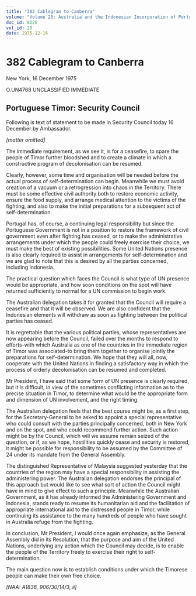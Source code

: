 ```yaml
---
title: "382 Cablegram to Canberra"
volume: "Volume 20: Australia and the Indonesian Incorporation of Portuguese Timor, 1974-1976"
doc_id: 8220
vol_id: 20
date: 1975-12-16
---
```


# 382 Cablegram to Canberra

New York, 16 December 1975

O.UN4768 UNCLASSIFIED IMMEDIATE

## Portuguese Timor: Security Council

Following is text of statement to be made in Security Council today 16 December by Ambassador.

_[matter omitted]_

The immediate requirement, as we see it, is for a ceasefire, to spare the people of Timor further bloodshed and to create a climate in which a constructive program of decolonisation can be resumed.

Clearly, however, some time and organisation will be needed before the actual process of self-determination can begin. Meanwhile we must avoid creation of a vacuum or a retrogression into chaos in the Territory. There must be some effective civil authority both to restore economic activity, ensure the food supply, and arrange medical attention to the victims of the fighting, and also to make the initial preparations for a subsequent act of self-determination.

Portugal has, of course, a continuing legal responsibility but since the Portuguese Government is not in a position to restore the framework of civil government even after fighting has ceased, or to make the administrative arrangements under which the people could freely exercise their choice, we must make the best of existing possibilities. Some United Nations presence is also clearly required to assist in arrangements for self-determination and we are glad to note that this is desired by all the parties concerned, including Indonesia.

The practical question which faces the Council is what type of UN presence would be appropriate, and how soon conditions on the spot will have returned sufficiently to normal for a UN commission to begin work.

The Australian delegation takes it for granted that the Council will require a ceasefire and that it will be observed. We are also confident that the Indonesian elements will withdraw as soon as fighting between the political parties has ceased.

It is regrettable that the various political parties, whose representatives are now appearing before the Council, failed over the months to respond to efforts-with which Australia as one of the countries in the immediate region of Timor was associated-to bring them together to organise jointly the preparations for self-determination. We hope that they will all, now, cooperate with the United Nations in finding a satisfactory way in which the process of orderly decolonisation can be resumed and completed.

Mr President, I have said that some form of UN presence is clearly required, but it is difficult, in view of the sometimes conflicting information as to the precise situation in Timor, to determine what would be the appropriate form and dimension of UN involvement, and the right timing.

The Australian delegation feels that the best course might be, as a first step, for the Secretary-General to be asked to appoint a special representative who could consult with the parties principally concerned, both in New York and on the spot, and who could recommend further action. Such action might be by the Council, which will we assume remain seized of the question, or if, as we hope, hostilities quickly cease and security is restored, it might be possible for responsibility to be assumed by the Committee of 24 under its mandate from the General Assembly.

The distinguished Representative of Malaysia suggested yesterday that the countries of the region may have a special responsibility in assisting the administering power. The Australian delegation endorses the principal of this approach but would like to see what sort of action the Council might have in mind to give effect to such a principle. Meanwhile the Australian Government, as it has already informed the Administering Government and Indonesia, stands ready to resume its humanitarian aid and the facilitation of appropriate international aid to the distressed people in Timor, while continuing its assistance to the many hundreds of people who have sought in Australia refuge from the fighting.

In conclusion, Mr President, I would once again emphasize, as the General Assembly did in its Resolution, that the purpose and aim of the United Nations, underlying any action which the Council may decide, is to enable the people of the Territory freely to exercise their right to self-determination.

The main question now is to establish conditions under which the Timorese people can make their own free choice.

_[NAA: A1838, 906/30/14/3, ii]_
